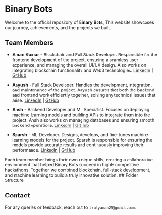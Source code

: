# **Binary Bots**

Welcome to the official repository of **Binary Bots**, This website showcases our journey, achievements, and the projects we built.

## **Team Members**

- **Aman Kumar** - Blockchain and Full Stack Developer. Responsible for the frontend development of the project, ensuring a seamless user experience, and managing the overall UI/UX design. Also works on integrating blockchain functionality and Web3 technologies.
[LinkedIn](#) | [GitHub](#)
  
- **Aayush** - Full Stack Developer. Handles the development, integration, and maintenance of the project. Aayush ensures that both the backend and frontend work efficiently together, solving any technical issues that arise.
[LinkedIn](#) | [GitHub](#)

- **Ansh** - Backend Developer and ML Specialist. Focuses on deploying machine learning models and building APIs to integrate them into the project. Ansh also works on managing databases and ensuring smooth backend operations.
[LinkedIn](#) | [GitHub](#)

- **Sparsh** - ML Developer. Designs, develops, and fine-tunes machine learning models for the project. Sparsh is responsible for ensuring the models provide accurate results and continuously improving their performance.
[LinkedIn](#) | [GitHub](#)

Each team member brings their own unique skills, creating a collaborative environment that helped Binary Bots succeed in highly competitive hackathons. Together, we combined blockchain, full-stack development, and machine learning to build a truly innovative solution. ## Folder Structure

## Contact

For any queries or feedback, reach out to `trulyaman25@gmail.com`.